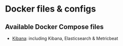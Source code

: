 # Docker files & configs

## Available Docker Compose files

* [Kibana](kibana/README.md): including Kibana, Elasticsearch & Metricbeat
